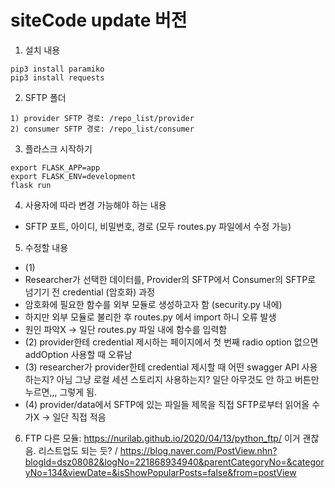 # siteCode update 버전

1. 설치 내용
```
pip3 install paramiko
pip3 install requests
```

2. SFTP 폴더
```
1) provider SFTP 경로: /repo_list/provider
2) consumer SFTP 경로: /repo_list/consumer
```

3. 플라스크 시작하기
```
export FLASK_APP=app
export FLASK_ENV=development
flask run
```

4. 사용자에 따라 변경 가능해야 하는 내용
- SFTP 포트, 아이디, 비밀번호, 경로 (모두 routes.py 파일에서 수정 가능)

5. 수정할 내용
- (1)
- Researcher가 선택한 데이터를, Provider의 SFTP에서 Consumer의 SFTP로 넘기기 전 credential (암호화) 과정
- 암호화에 필요한 함수를 외부 모듈로 생성하고자 함 (security.py 내에)
- 하지만 외부 모듈로 불리한 후 routes.py 에서 import 하니 오류 발생
- 원인 파악X -> 일단 routes.py 파일 내에 함수를 입력함
- (2) provider한테 credential 제시하는 페이지에서 첫 번째 radio option 없으면 addOption 사용할 때 오류남
- (3) researcher가 provider한테 credential 제시할 때 어떤 swagger API 사용하는지? 아님 그냥 로컬 세션 스토리지 사용하는지? 일단 아무것도 안 하고 버튼만 누르면,,, 그렇게 됨.
- (4) provider/data에서 SFTP에 있는 파일들 제목을 직접 SFTP로부터 읽어올 수가X -> 일단 직접 적음

6. FTP 다른 모듈: https://nurilab.github.io/2020/04/13/python_ftp/ 이거 괜찮음. 리스트업도 되는 듯? / https://blog.naver.com/PostView.nhn?blogId=dsz08082&logNo=221868934940&parentCategoryNo=&categoryNo=134&viewDate=&isShowPopularPosts=false&from=postView
